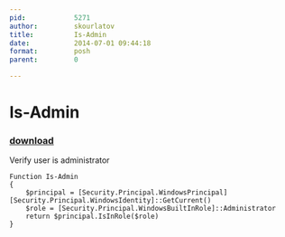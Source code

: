 ```yaml
---
pid:            5271
author:         skourlatov
title:          Is-Admin
date:           2014-07-01 09:44:18
format:         posh
parent:         0

---
```


# Is-Admin

### [download](Scripts\5271.ps1)

Verify user is administrator

```posh
Function Is-Admin
{
	$principal = [Security.Principal.WindowsPrincipal][Security.Principal.WindowsIdentity]::GetCurrent()
	$role = [Security.Principal.WindowsBuiltInRole]::Administrator
	return $principal.IsInRole($role)
}

```
